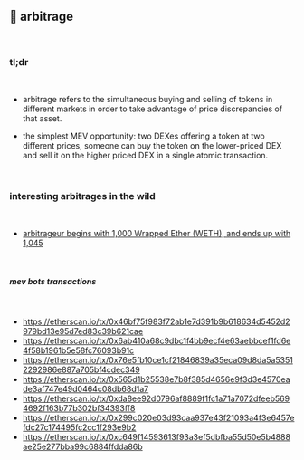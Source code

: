 ## 🥯  arbitrage

<br>

### tl;dr

<br>

* arbitrage refers to the simultaneous buying and selling of tokens in different markets 
in order to take advantage of price discrepancies of that asset.

* the simplest MEV opportunity: two DEXes offering a token at two different prices, someone can buy the token on the lower-priced DEX and sell it on the higher priced DEX in a single atomic transaction.

<br>



### interesting arbitrages in the wild

<br>

* [arbitrageur begins with 1,000 Wrapped Ether (WETH), and ends up with 1,045](https://etherscan.io/tx/0x5e1657ef0e9be9bc72efefe59a2528d0d730d478cfc9e6cdd09af9f997bb3ef4)

<br>



##### mev bots transactions

<br>

* https://etherscan.io/tx/0x46bf75f983f72ab1e7d391b9b618634d5452d2979bd13e95d7ed83c39b621cae 
* https://etherscan.io/tx/0x6ab410a68c9dbc1f4bb9ecf4e63aebbcef1fd6e4f58b1961b5e58fc76093b91c
* https://etherscan.io/tx/0x76e5fb10ce1cf21846839a35eca09d8da5a53512292986e887a705bf4cdec349
* https://etherscan.io/tx/0x565d1b25538e7b8f385d4656e9f3d3e4570eade3af747e49d0464c08db68d1a7
* https://etherscan.io/tx/0xda8ee92d0796af8889f1fc1a71a7072dfeeb5694692f163b77b302bf34393ff8
* https://etherscan.io/tx/0x299c020e03d93caa937e43f21093a4f3e6457efdc27c174495fc2cc1f293e9b2
* https://etherscan.io/tx/0xc649f14593613f93a3ef5dbfba55d50e5b4888ae25e277bba99c6884ffdda86b
